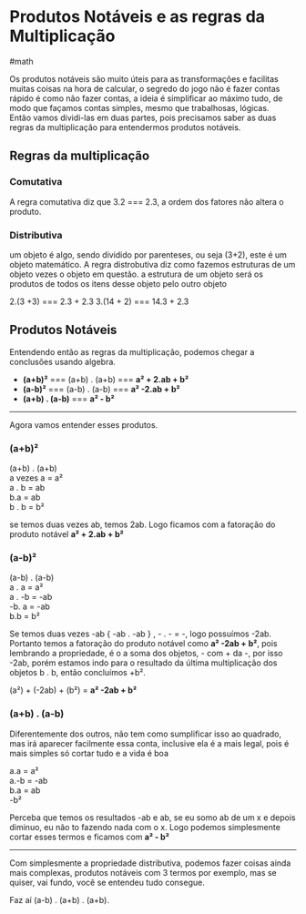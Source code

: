 # Produtos Notáveis e as regras da Multiplicação
#math 

Os produtos notáveis são muito úteis para as transformações e facilitas muitas coisas na hora de calcular, o segredo do jogo não é fazer contas rápido é como não fazer contas, a ideia é simplificar ao máximo tudo, de modo que façamos contas simples, mesmo que trabalhosas, lógicas.  
Então vamos dividi-las em duas partes, pois precisamos saber as duas regras da multiplicação para entendermos produtos notáveis.

## Regras da multiplicação 

### Comutativa
A regra comutativa diz que 3.2 === 2.3, a ordem dos fatores não altera o produto.

### Distributiva

um objeto é algo, sendo dividido por parenteses, ou seja (3+2), este é um objeto matemático.
A regra distrobutiva diz como fazemos estruturas de um objeto vezes o objeto em questão. a estrutura de um objeto será os produtos de todos os itens desse objeto pelo outro objeto

2.(3 +3) === 2.3 + 2.3
3.(14 + 2) === 14.3 + 2.3 

## Produtos Notáveis

Entendendo então as regras da multiplicação, podemos chegar a conclusões usando algebra.

* **(a+b)²** === (a+b) . (a+b) === **a² + 2.ab + b²**
* **(a-b)²** ===  (a-b) . (a-b) === **a² -2.ab + b²**
* **(a+b) . (a-b)** === **a² - b²**
--------------
Agora vamos entender esses produtos.

### (a+b)²

(a+b) . (a+b)  
a vezes a = a²  
a . b  = ab   
b.a = ab  
b . b = b²  

se temos duas vezes ab, temos 2ab. Logo ficamos com a fatoração do produto notável **a² + 2.ab + b²**

### (a-b)²

(a-b) . (a-b)    
a . a = a²  
a . -b = -ab  
-b. a = -ab  
b.b = b²  

Se temos duas vezes -ab { -ab . -ab } , - . - = -, logo possuímos -2ab. Portanto temos a fatoração do produto notável como **a² -2ab + b²**, pois lembrando a propriedade, é o a soma dos objetos, - com +  da -, por isso -2ab, porém estamos indo para o resultado da última multiplicação dos objetos b . b, então concluímos +b².

(a²) + (-2ab) + (b²) = **a² -2ab + b²**

### (a+b) . (a-b)

Diferentemente dos outros, não tem como sumplificar isso ao quadrado, mas irá aparecer facilmente essa conta, inclusive ela é a mais legal, pois é mais simples só cortar tudo e a vida é boa

a.a = a²  
a.-b = -ab  
b.a = ab  
-b²  

Perceba que temos os resultados -ab e ab, se eu somo ab de um x e depois diminuo, eu não to fazendo nada com o x. Logo podemos simplesmente cortar esses termos e ficamos com **a² - b²**

-----------------------------------------------
Com simplesmente a propriedade distributiva, podemos fazer coisas ainda mais complexas, produtos notáveis com 3 termos por exemplo, mas se quiser, vai fundo, você se entendeu tudo consegue. 

Faz aí (a-b) . (a+b) . (a+b).
